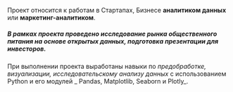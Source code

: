 Проект относится к работам в Стартапах, Бизнесе **аналитиком данных** или **маркетинг-аналитиком**.

##### _В рамках проекта проведено исследование рынка общественного питания на основе открытых данных, подготовка презентации для инвесторов_.

При выполнении проекта выработаны навыки по _предобработке, визуализации, исследовательскому анализу данных_ с использованием Python и его модулей _ Pandas, Matplotlib, Seaborn и Plotly_.
